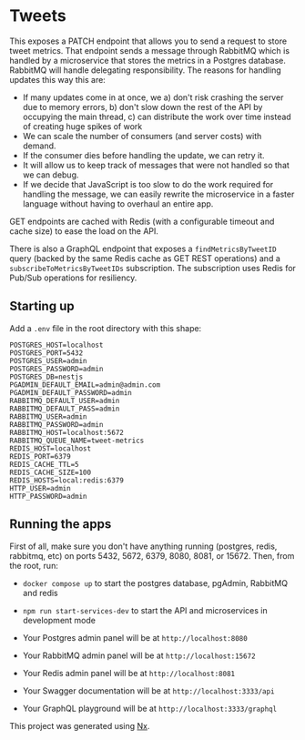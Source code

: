 

# Tweets

This exposes a PATCH endpoint that allows you to send a request to store tweet metrics. That endpoint sends a message through RabbitMQ which is handled by a microservice that stores the metrics in a Postgres database. RabbitMQ will handle delegating responsibility. The reasons for handling updates this way this are:
 - If many updates come in at once, we a) don't risk crashing the server due to memory errors, b) don't slow down the rest of the API by occupying the main thread, c) can distribute the work over time instead of creating huge spikes of work
 - We can scale the number of consumers (and server costs) with demand.
 - If the consumer dies before handling the update, we can retry it.
 - It will allow us to keep track of messages that were not handled so that we can debug.
 - If we decide that JavaScript is too slow to do the work required for handling the message, we can easily rewrite the microservice in a faster language without having to overhaul an entire app.

GET endpoints are cached with Redis (with a configurable timeout and cache size) to ease the load on the API.

There is also a GraphQL endpoint that exposes a `findMetricsByTweetID` query (backed by the same Redis cache as GET REST operations) and a `subscribeToMetricsByTweetIDs` subscription. The subscription uses Redis for Pub/Sub operations for resiliency.

## Starting up

Add a `.env` file in the root directory with this shape:

```shell
POSTGRES_HOST=localhost
POSTGRES_PORT=5432
POSTGRES_USER=admin
POSTGRES_PASSWORD=admin
POSTGRES_DB=nestjs
PGADMIN_DEFAULT_EMAIL=admin@admin.com
PGADMIN_DEFAULT_PASSWORD=admin
RABBITMQ_DEFAULT_USER=admin
RABBITMQ_DEFAULT_PASS=admin
RABBITMQ_USER=admin
RABBITMQ_PASSWORD=admin
RABBITMQ_HOST=localhost:5672
RABBITMQ_QUEUE_NAME=tweet-metrics
REDIS_HOST=localhost
REDIS_PORT=6379
REDIS_CACHE_TTL=5
REDIS_CACHE_SIZE=100
REDIS_HOSTS=local:redis:6379
HTTP_USER=admin
HTTP_PASSWORD=admin
```

## Running the apps

First of all, make sure you don't have anything running (postgres, redis, rabbitmq, etc) on ports 5432, 5672, 6379, 8080, 8081, or 15672. Then, from the root, run:
 - `docker compose up` to start the postgres database, pgAdmin, RabbitMQ and redis
 - `npm run start-services-dev` to start the API and microservices in development mode

 - Your Postgres admin panel will be at `http://localhost:8080`
 - Your RabbitMQ admin panel will be at `http://localhost:15672`
 - Your Redis admin panel will be at `http://localhost:8081`
 - Your Swagger documentation will be at `http://localhost:3333/api`
 - Your GraphQL playground will be at `http://localhost:3333/graphql`

This project was generated using [Nx](https://nx.dev).
